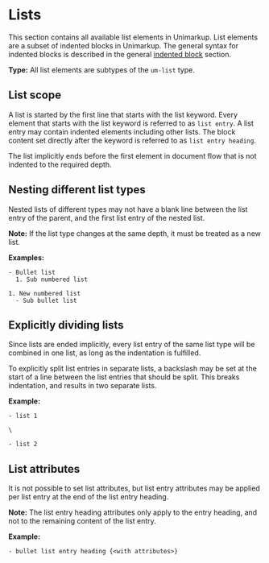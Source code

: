 # Lists

This section contains all available list elements in Unimarkup.
List elements are a subset of indented blocks in Unimarkup.
The general syntax for indented blocks is described in the general [indented block](/markup/blocks/indents/README.md) section.

**Type:** All list elements are subtypes of the `um-list` type.

## List scope

A list is started by the first line that starts with the list keyword.
Every element that starts with the list keyword is referred to as `list entry`.
A list entry may contain indented elements including other lists.
The block content set directly after the keyword is referred to as `list entry heading`.

The list implicitly ends before the first element in document flow that is not indented to the required depth.

## Nesting different list types

  Nested lists of different types may not have a blank line between the list entry of the parent, and the first list entry of the nested list.
  
  **Note:** If the list type changes at the same depth, it must be treated as a new list.

  **Examples:**

  ```
  - Bullet list
    1. Sub numbered list

  1. New numbered list
    - Sub bullet list
  ```

## Explicitly dividing lists

Since lists are ended implicitly, every list entry of the same list type will be combined in one list, as long as the indentation is fulfilled.

To explicitly split list entries in separate lists, a backslash may be set at the start of a line between the list entries that should be split.
This breaks indentation, and results in two separate lists.

**Example:**

```
- list 1

\

- list 2
```

## List attributes

It is not possible to set list attributes, but list entry attributes may be applied per list entry at the end of the list entry heading.

**Note:** The list entry heading attributes only apply to the entry heading, and not to the remaining content of the list entry.

**Example:**

```
- bullet list entry heading {<with attributes>}
```
